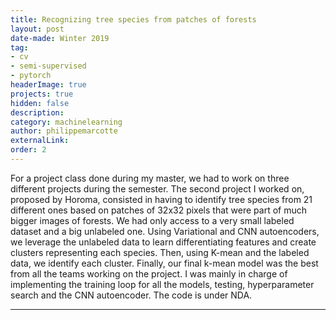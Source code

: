 ```yaml
---
title: Recognizing tree species from patches of forests
layout: post
date-made: Winter 2019
tag: 
- cv
- semi-supervised
- pytorch
headerImage: true
projects: true
hidden: false
description:
category: machinelearning
author: philippemarcotte
externalLink:
order: 2
---
```


For a project class done during my master, we had to work on three different projects during the semester. The second project I worked on, proposed by Horoma, consisted in having to identify tree species from 21 different ones based on patches of 32x32 pixels that were part of much bigger images of forests. We had only access to a very small labeled dataset and a big unlabeled one. Using Variational and CNN autoencoders, we leverage the unlabeled data to learn differentiating features and create clusters representing each species. Then, using K-mean and the labeled data, we identify each cluster. Finally, our final k-mean model was the best from all the teams working on the project. I was mainly in charge of implementing the training loop for all the models, testing, hyperparameter search and the CNN autoencoder. The code is under NDA.

---